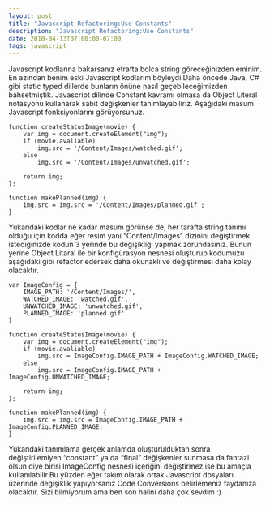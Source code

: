 ```yaml
---
layout: post
title: "Javascript Refactoring:Use Constants"
description: "Javascript Refactoring:Use Constants"
date: 2010-04-13T07:00:00-07:00
tags: javascript
---
```


Javascript kodlarına bakarsanız etrafta bolca string göreceğinizden eminim. En azından benim eski Javascript kodlarım böyleydi.Daha öncede Java, C# gibi static typed dillerde bunların önüne nasıl geçebileceğimizden bahsetmiştik. Javascript dilinde Constant kavramı olmasa da Object Literal notasyonu kullanarak sabit değişkenler tanımlayabiliriz. Aşağıdaki masum Javascript fonksiyonlarını görüyorsunuz.


```
function createStatusImage(movie) {
    var img = document.createElement("img");
    if (movie.avaliable)
        img.src = '/Content/Images/watched.gif';
    else
        img.src = '/Content/Images/unwatched.gif';
 
    return img;
};
 
function makePlanned(img) {
    img.src = img.src = '/Content/Images/planned.gif';
}
``` 

Yukarıdaki kodlar ne kadar masum görünse de, her tarafta string tanımı olduğu için kodda eğer resim yani “Content/Images” dizinini değiştirmek istediğinizde kodun 3 yerinde bu değişikliği yapmak zorundasınız. Bunun yerine Object Litaral ile bir konfigürasyon nesnesi oluşturup kodumuzu aşağıdaki gibi refactor edersek daha okunaklı ve değiştirmesi daha kolay olacaktır.

``` 
var ImageConfig = {
    IMAGE_PATH: '/Content/Images/',
    WATCHED_IMAGE: 'watched.gif',
    UNWATCHED_IMAGE: 'unwatched.gif',
    PLANNED_IMAGE: 'planned.gif'
}
 
function createStatusImage(movie) {
    var img = document.createElement("img");
    if (movie.avaliable)
        img.src = ImageConfig.IMAGE_PATH + ImageConfig.WATCHED_IMAGE;
    else
        img.src = ImageConfig.IMAGE_PATH + ImageConfig.UNWATCHED_IMAGE;
 
    return img;
};
 
function makePlanned(img) {
    img.src = img.src = ImageConfig.IMAGE_PATH + ImageConfig.PLANNED_IMAGE;
}
``` 

Yukarıdaki tanımlama gerçek anlamda oluşturulduktan sonra değiştirilemiyen “constant” ya da “final” değişkenler sunmasa da fantazi olsun diye birisi ImageConfig nesnesi içeriğini değiştirmez ise bu amaçla kullanılabilir.Bu yüzden eğer takım olarak ortak Javascript dosyaları üzerinde değişiklik yapıyorsanız Code Conversions belirlemeniz faydanıza olacaktır. Sizi bilmiyorum ama ben son halini daha çok sevdim :)
